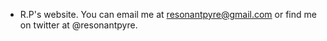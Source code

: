 - R.P's website. You can email me at resonantpyre@gmail.com or find me on twitter at @resonantpyre. 
